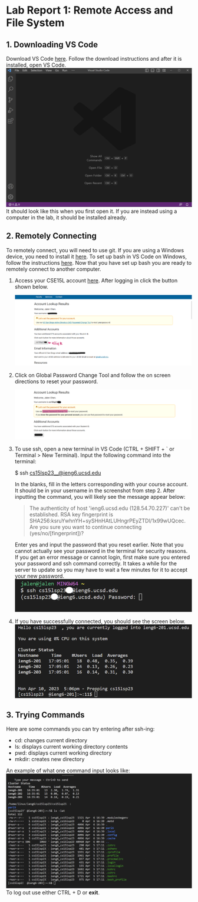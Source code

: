 # Lab Report 1: Remote Access and File System
## 1. Downloading VS Code 
      
   Download VS Code [here](https://code.visualstudio.com/download). Follow the download instructions and after it is installed, open VS Code. 
   ![image](VSCode.png) It should look like this when you first open it. If you are instead using a computer in the lab, it should be installed already. 

## 2. Remotely Connecting 
    
To remotely connect, you will need to use git. If you are using a Windows device, you need to install it [here](https://gitforwindows.org/). To set up bash in VS Code on Windows, follow the instructions [here](https://stackoverflow.com/questions/42606837/how-do-i-use-bash-on-windows-from-the-visual-studio-code-integrated-terminal/50527994#50527994). Now that you have set up bash you are ready to remotely connect to another computer.
    
1. Access your CSE15L account [here](https://sdacs.ucsd.edu/~icc/index.php). After logging in click the button shown below. 

    ![image](pass1.png)

2. Click on Global Password Change Tool and follow the on screen directions to reset your password. 

    ![image](pass2.png)

3. To use ssh, open a new terminal in VS Code (CTRL + SHIFT + ` or Terminal > New Terminal). Input the following command into the terminal:

    $ ssh cs15lsp23__@ieng6.ucsd.edu

    In the blanks, fill in the letters corresponding with your course account. It should be in your username in the screenshot from step 2. After inputting the command, you      will likely see the message appear below:

     >The authenticity of host 'ieng6.ucsd.edu (128.54.70.227)' can't be established.
          RSA key fingerprint is SHA256:ksruYwhnYH+sySHnHAtLUHngrPEyZTDl/1x99wUQcec.
          Are you sure you want to continue connecting (yes/no/[fingerprint])? 

     Enter yes and input the password that you reset earlier. Note that you cannot actually see your password in the terminal for security reasons. If you get an error message or cannot login, first make sure you entered your password and ssh command correctly. It takes a while for the server to update so you may have to wait a few minutes for it to accept your new password. ![image](LOGIN2.png)

 4. If you have successfully connected, you should see the screen below. ![image](login.png) 

## 3. Trying Commands
    
Here are some commands you can try entering after ssh-ing: 
- cd: changes current directory 
- ls: displays current working directory contents
- pwd: displays current working directory
- mkdir: creates new directory      
        
An example of what one command input looks like: ![image](commands.png)
     To log out use either CTRL + D or **exit**.


